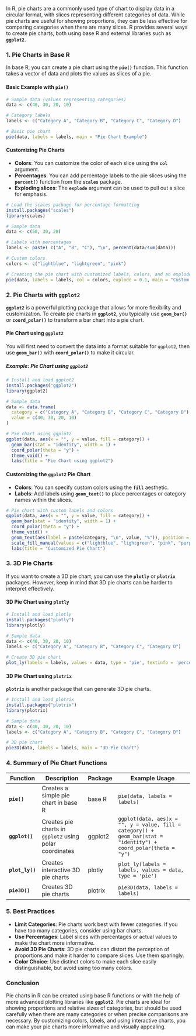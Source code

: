 In R, pie charts are a commonly used type of chart to display data in a circular format, with slices representing different categories of data. While pie charts are useful for showing proportions, they can be less effective for comparing categories when there are many slices. R provides several ways to create pie charts, both using base R and external libraries such as **`ggplot2`**.

### 1. **Pie Charts in Base R**

In base R, you can create a pie chart using the **`pie()`** function. This function takes a vector of data and plots the values as slices of a pie.

#### **Basic Example with `pie()`**
```r
# Sample data (values representing categories)
data <- c(40, 30, 20, 10)

# Category labels
labels <- c("Category A", "Category B", "Category C", "Category D")

# Basic pie chart
pie(data, labels = labels, main = "Pie Chart Example")
```

#### **Customizing Pie Charts**

- **Colors**: You can customize the color of each slice using the **`col`** argument.
- **Percentages**: You can add percentage labels to the pie slices using the **`percent()`** function from the **`scales`** package.
- **Exploding slices**: The **`explode`** argument can be used to pull out a slice for emphasis.

```r
# Load the scales package for percentage formatting
install.packages("scales")
library(scales)

# Sample data
data <- c(50, 30, 20)

# Labels with percentages
labels <- paste( c("A", "B", "C"), "\n", percent(data/sum(data)))

# Custom colors
colors <- c("lightblue", "lightgreen", "pink")

# Creating the pie chart with customized labels, colors, and an exploded slice
pie(data, labels = labels, col = colors, explode = 0.1, main = "Custom Pie Chart")
```

### 2. **Pie Charts with `ggplot2`**

**`ggplot2`** is a powerful plotting package that allows for more flexibility and customization. To create pie charts in **`ggplot2`**, you typically use **`geom_bar()`** or **`coord_polar()`** to transform a bar chart into a pie chart.

#### **Pie Chart using `ggplot2`**

You will first need to convert the data into a format suitable for `ggplot2`, then use **`geom_bar()`** with **`coord_polar()`** to make it circular.

##### Example: Pie Chart using `ggplot2`
```r
# Install and load ggplot2
install.packages("ggplot2")
library(ggplot2)

# Sample data
data <- data.frame(
  category = c("Category A", "Category B", "Category C", "Category D"),
  value = c(40, 30, 20, 10)
)

# Pie chart using ggplot2
ggplot(data, aes(x = "", y = value, fill = category)) +
  geom_bar(stat = "identity", width = 1) +
  coord_polar(theta = "y") +
  theme_void() +
  labs(title = "Pie Chart using ggplot2")
```

#### **Customizing the `ggplot2` Pie Chart**

- **Colors**: You can specify custom colors using the **`fill`** aesthetic.
- **Labels**: Add labels using **`geom_text()`** to place percentages or category names within the slices.

```r
# Pie chart with custom labels and colors
ggplot(data, aes(x = "", y = value, fill = category)) +
  geom_bar(stat = "identity", width = 1) +
  coord_polar(theta = "y") +
  theme_void() +
  geom_text(aes(label = paste(category, "\n", value, "%")), position = position_stack(vjust = 0.5)) +
  scale_fill_manual(values = c("lightblue", "lightgreen", "pink", "purple")) +
  labs(title = "Customized Pie Chart")
```

### 3. **3D Pie Charts**

If you want to create a 3D pie chart, you can use the **`plotly`** or **`plotrix`** packages. However, keep in mind that 3D pie charts can be harder to interpret effectively.

#### **3D Pie Chart using `plotly`**
```r
# Install and load plotly
install.packages("plotly")
library(plotly)

# Sample data
data <- c(40, 30, 20, 10)
labels <- c("Category A", "Category B", "Category C", "Category D")

# Create 3D pie chart
plot_ly(labels = labels, values = data, type = 'pie', textinfo = 'percent+label', hole = 0.3)
```

#### **3D Pie Chart using `plotrix`**

**`plotrix`** is another package that can generate 3D pie charts.

```r
# Install and load plotrix
install.packages("plotrix")
library(plotrix)

# Sample data
data <- c(40, 30, 20, 10)
labels <- c("Category A", "Category B", "Category C", "Category D")

# 3D pie chart
pie3D(data, labels = labels, main = "3D Pie Chart")
```

### 4. **Summary of Pie Chart Functions**

| Function        | Description                                     | Package       | Example Usage                                    |
|-----------------|-------------------------------------------------|---------------|--------------------------------------------------|
| **`pie()`**     | Creates a simple pie chart in base R             | base R        | `pie(data, labels = labels)`                     |
| **`ggplot()`**  | Creates pie charts in `ggplot2` using polar coordinates | ggplot2       | `ggplot(data, aes(x = "", y = value, fill = category)) + geom_bar(stat = "identity") + coord_polar(theta = "y")` |
| **`plot_ly()`** | Creates interactive 3D pie charts                | plotly        | `plot_ly(labels = labels, values = data, type = 'pie')` |
| **`pie3D()`**   | Creates 3D pie charts                           | plotrix       | `pie3D(data, labels = labels)`                   |

### 5. **Best Practices**

- **Limit Categories**: Pie charts work best with fewer categories. If you have too many categories, consider using bar charts.
- **Use Percentages**: Label slices with percentages or actual values to make the chart more informative.
- **Avoid 3D Pie Charts**: 3D pie charts can distort the perception of proportions and make it harder to compare slices. Use them sparingly.
- **Color Choice**: Use distinct colors to make each slice easily distinguishable, but avoid using too many colors.

### Conclusion

Pie charts in R can be created using base R functions or with the help of more advanced plotting libraries like **`ggplot2`**. Pie charts are ideal for showing proportions and relative sizes of categories, but should be used carefully when there are many categories or when precise comparisons are necessary. By customizing colors, labels, and using interactive charts, you can make your pie charts more informative and visually appealing.
